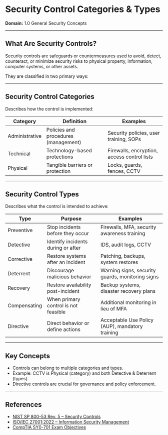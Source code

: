 # Security Control Categories & Types

**Domain:** 1.0 General Security Concepts

---

## What Are Security Controls?

Security controls are safeguards or countermeasures used to avoid, detect, counteract, or minimize security risks to physical property, information, computer systems, or other assets.

They are classified in two primary ways:

---

## Security Control Categories

Describes how the control is implemented:

| Category       | Definition                           | Examples                                |
| -------------- | ------------------------------------ | --------------------------------------- |
| Administrative | Policies and procedures (management) | Security policies, user training, SOPs  |
| Technical      | Technology-based protections         | Firewalls, encryption, access control lists |
| Physical       | Tangible barriers or protection      | Locks, guards, fences, CCTV             |

---

## Security Control Types

Describes what the control is intended to achieve:

| Type         | Purpose                              | Examples                                     |
| ------------ | ------------------------------------ | -------------------------------------------- |
| Preventive   | Stop incidents before they occur     | Firewalls, MFA, security awareness training  |
| Detective    | Identify incidents during or after   | IDS, audit logs, CCTV                        |
| Corrective   | Restore systems after an incident    | Patching, backups, system restores           |
| Deterrent    | Discourage malicious behavior        | Warning signs, security guards, monitoring signs |
| Recovery     | Restore availability post-incident   | Backup systems, disaster recovery plans      |
| Compensating | When primary control is not feasible | Additional monitoring in lieu of MFA         |
| Directive    | Direct behavior or define actions    | Acceptable Use Policy (AUP), mandatory training |

---

## Key Concepts

- Controls can belong to multiple categories and types.
- Example: CCTV is Physical (category) and both Detective & Deterrent (types).
- Directive controls are crucial for governance and policy enforcement.

---

## References

- [NIST SP 800-53 Rev. 5 – Security Controls](https://doi.org/10.6028/NIST.SP.800-53r5)  
- [ISO/IEC 27001:2022 – Information Security Management](https://www.iso.org/isoiec-27001-information-security.html)  
- [CompTIA SY0-701 Exam Objectives](https://www.comptia.org/certifications/security)  
